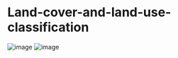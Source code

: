 # Land-cover-and-land-use-classification
![image](https://github.com/user-attachments/assets/a6026673-8408-494d-9a52-0b9ccb951c19)
![image](https://github.com/user-attachments/assets/a6b2d54b-bf4a-4933-bcea-0c8cf7093bf9)
